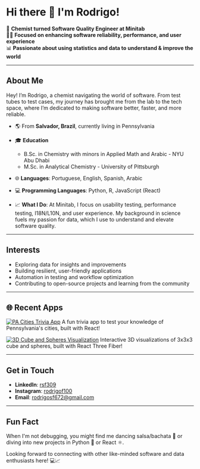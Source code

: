 # Hi there 👋 I'm Rodrigo!

🧪 **Chemist turned Software Quality Engineer at Minitab**  
👨‍💻 **Focused on enhancing software reliability, performance, and user experience**  
📊 **Passionate about using statistics and data to understand & improve the world**

---

## About Me

Hey! I’m Rodrigo, a chemist navigating the world of software. From test tubes to test cases, my journey has brought me from the lab to the tech space, where I’m dedicated to making software better, faster, and more reliable.

- 🌎 From **Salvador, Brazil**, currently living in Pennsylvania
- 🎓 **Education**  
  - B.Sc. in Chemistry with minors in Applied Math and Arabic - NYU Abu Dhabi
  - M.Sc. in Analytical Chemistry - University of Pittsburgh

- 🌐 **Languages**: Portuguese, English, Spanish, Arabic
- 💻 **Programming Languages**: Python, R, JavaScript (React)

- 📈 **What I Do**: At Minitab, I focus on usability testing, performance testing, I18N/L10N, and user experience. My background in science fuels my passion for data, which I use to understand and elevate software quality.

---

## Interests

- Exploring data for insights and improvements
- Building resilient, user-friendly applications
- Automation in testing and workflow optimization
- Contributing to open-source projects and learning from the community

---

## 🌐 Recent Apps

[![PA Cities Trivia App](https://img.shields.io/badge/PA%20Cities%20Trivia%20App-Play-blue?style=for-the-badge&logo=react)](https://rodrigosf672.github.io/pa-cities-trivia-react-app/) 
A fun trivia app to test your knowledge of Pennsylvania's cities, built with React!

[![3D Cube and Spheres Visualization](https://img.shields.io/badge/3D%20Cube%20and%20Spheres-Explore-orange?style=for-the-badge&logo=three.js)](https://rodrigosf672.github.io/3D-Cube-and-Spheres/) 
Interactive 3D visualizations of 3x3x3 cube and spheres, built with React Three Fiber!

---

## Get in Touch

- **LinkedIn**: [rsf309](https://www.linkedin.com/in/rsf309/)
- **Instagram**: [rodrigof100](https://www.instagram.com/rodrigof100/)
- **Email**: [rodrigosf672@gmail.com](mailto:rodrigosf672@gmail.com)

---

## Fun Fact

When I'm not debugging, you might find me dancing salsa/bachata 🕺 or diving into new projects in Python 🐍 or React ⚛️.

Looking forward to connecting with other like-minded software and data enthusiasts here! 💻📈
